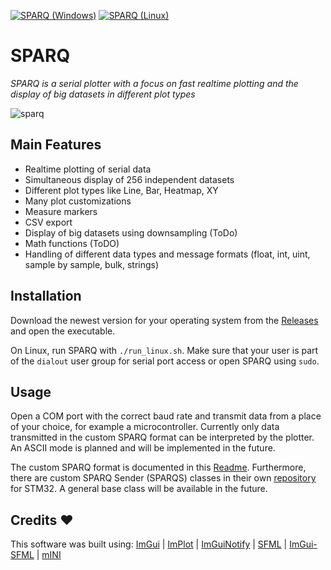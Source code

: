 [![SPARQ (Windows)](https://github.com/vtx22/SPARQ/actions/workflows/build_sparq_windows.yaml/badge.svg)](https://github.com/vtx22/SPARQ/actions/)
[![SPARQ (Linux)](https://github.com/vtx22/SPARQ/actions/workflows/build_sparq_linux.yaml/badge.svg)](https://github.com/vtx22/SPARQ/actions/)

# SPARQ
_SPARQ is a serial plotter with a focus on fast realtime plotting and the display of big datasets in different plot types_


![sparq](img/sine_anim_com.gif)


## Main Features
- Realtime plotting of serial data
- Simultaneous display of 256 independent datasets
- Different plot types like Line, Bar, Heatmap, XY
- Many plot customizations 
- Measure markers
- CSV export
- Display of big datasets using downsampling (ToDo)
- Math functions (ToDO)
- Handling of different data types and message formats (float, int, uint, sample by sample, bulk, strings)


## Installation
Download the newest version for your operating system from the [Releases](https://github.com/vtx22/SPARQ/releases) and open the executable.

On Linux, run SPARQ with `./run_linux.sh`. Make sure that your user is part of the `dialout` user group for serial port access or open SPARQ using `sudo`.

## Usage
Open a COM port with the correct baud rate and transmit data from a place of your choice, for example a microcontroller.
Currently only data transmitted in the custom SPARQ format can be interpreted by the plotter. An ASCII mode is planned and will be implemented in the future.

The custom SPARQ format is documented in this [Readme](https://github.com/vtx22/SPARQ/blob/main/FORMAT.md). Furthermore, there are custom SPARQ Sender (SPARQS) classes in their own [repository](https://github.com/vtx22/SPARQS) for STM32. A general base class will be available in the future.


## Credits :heart:
This software was built using: [ImGui](https://github.com/ocornut/imgui) | [ImPlot](https://github.com/epezent/implot) | [ImGuiNotify](https://github.com/TyomaVader/ImGuiNotify) | [SFML](https://github.com/SFML/SFML) | [ImGui-SFML](https://github.com/SFML/imgui-sfml) 
| [mINI](https://github.com/metayeti/mINI)

